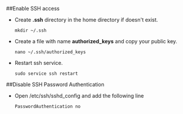 ##Enable SSH access

* Create **.ssh** directory in the home directory if doesn't exist.

    ```
    mkdir ~/.ssh
    ```
* Create a file with name **authorized\_keys** and copy your public key.

    ```
    nano ~/.ssh/authorized_keys
    ```
* Restart ssh service.

    ```
    sudo service ssh restart
    ```

##Disable SSH Password Authentication

* Open /etc/ssh/sshd_config and add the following line

    ```
    PasswordAuthentication no
    ```
